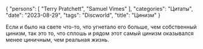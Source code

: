 {
	"persons": [
		"Terry Pratchett",
		"Samuel Vimes"
	],
	"categories": "Цитаты",
	"date": "2023-08-29",
	"tags":  "Discworld",
	"title": "Цинизм"
}

Если и было на свете что-то, что угнетало его больше, чем собственный цинизм, так это то, что сплошь и рядом этот самый цинизм оказывался менее циничным, чем реальная жизнь.
